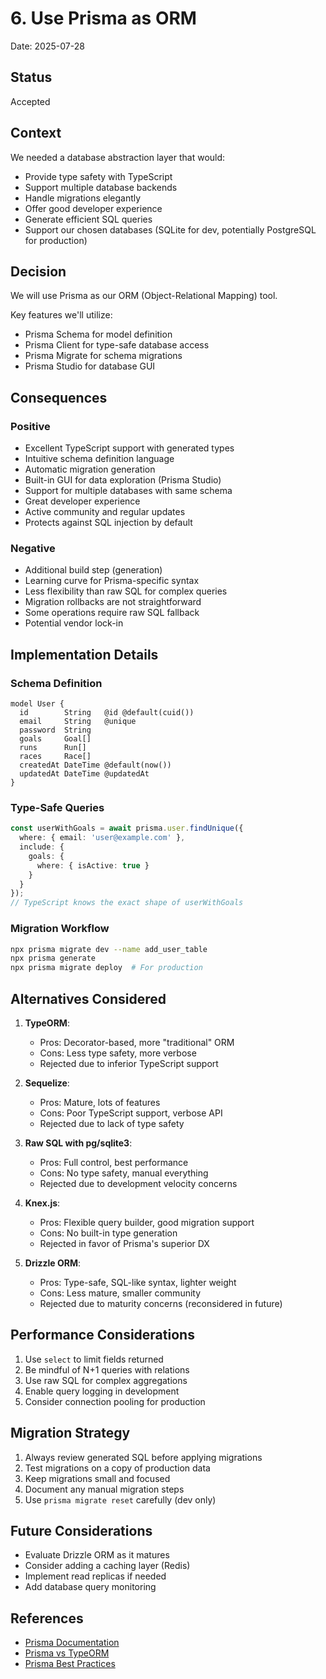 # 6. Use Prisma as ORM

Date: 2025-07-28

## Status

Accepted

## Context

We needed a database abstraction layer that would:
- Provide type safety with TypeScript
- Support multiple database backends
- Handle migrations elegantly
- Offer good developer experience
- Generate efficient SQL queries
- Support our chosen databases (SQLite for dev, potentially PostgreSQL for production)

## Decision

We will use Prisma as our ORM (Object-Relational Mapping) tool.

Key features we'll utilize:
- Prisma Schema for model definition
- Prisma Client for type-safe database access
- Prisma Migrate for schema migrations
- Prisma Studio for database GUI

## Consequences

### Positive
- Excellent TypeScript support with generated types
- Intuitive schema definition language
- Automatic migration generation
- Built-in GUI for data exploration (Prisma Studio)
- Support for multiple databases with same schema
- Great developer experience
- Active community and regular updates
- Protects against SQL injection by default

### Negative
- Additional build step (generation)
- Learning curve for Prisma-specific syntax
- Less flexibility than raw SQL for complex queries
- Migration rollbacks are not straightforward
- Some operations require raw SQL fallback
- Potential vendor lock-in

## Implementation Details

### Schema Definition
```prisma
model User {
  id        String   @id @default(cuid())
  email     String   @unique
  password  String
  goals     Goal[]
  runs      Run[]
  races     Race[]
  createdAt DateTime @default(now())
  updatedAt DateTime @updatedAt
}
```

### Type-Safe Queries
```typescript
const userWithGoals = await prisma.user.findUnique({
  where: { email: 'user@example.com' },
  include: { 
    goals: {
      where: { isActive: true }
    }
  }
});
// TypeScript knows the exact shape of userWithGoals
```

### Migration Workflow
```bash
npx prisma migrate dev --name add_user_table
npx prisma generate
npx prisma migrate deploy  # For production
```

## Alternatives Considered

1. **TypeORM**:
   - Pros: Decorator-based, more "traditional" ORM
   - Cons: Less type safety, more verbose
   - Rejected due to inferior TypeScript support

2. **Sequelize**:
   - Pros: Mature, lots of features
   - Cons: Poor TypeScript support, verbose API
   - Rejected due to lack of type safety

3. **Raw SQL with pg/sqlite3**:
   - Pros: Full control, best performance
   - Cons: No type safety, manual everything
   - Rejected due to development velocity concerns

4. **Knex.js**:
   - Pros: Flexible query builder, good migration support
   - Cons: No built-in type generation
   - Rejected in favor of Prisma's superior DX

5. **Drizzle ORM**:
   - Pros: Type-safe, SQL-like syntax, lighter weight
   - Cons: Less mature, smaller community
   - Rejected due to maturity concerns (reconsidered in future)

## Performance Considerations

1. Use `select` to limit fields returned
2. Be mindful of N+1 queries with relations
3. Use raw SQL for complex aggregations
4. Enable query logging in development
5. Consider connection pooling for production

## Migration Strategy

1. Always review generated SQL before applying migrations
2. Test migrations on a copy of production data
3. Keep migrations small and focused
4. Document any manual migration steps
5. Use `prisma migrate reset` carefully (dev only)

## Future Considerations

- Evaluate Drizzle ORM as it matures
- Consider adding a caching layer (Redis)
- Implement read replicas if needed
- Add database query monitoring

## References

- [Prisma Documentation](https://www.prisma.io/docs)
- [Prisma vs TypeORM](https://www.prisma.io/docs/concepts/more/comparisons/prisma-and-typeorm)
- [Prisma Best Practices](https://www.prisma.io/docs/guides/performance-and-optimization)